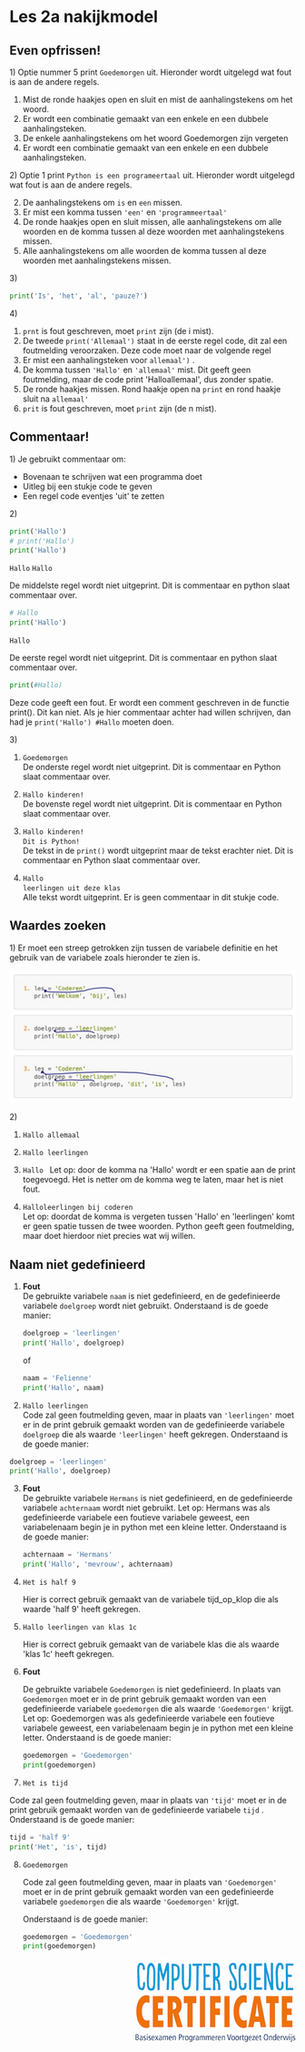 # Les 2a nakijkmodel

## Even opfrissen!

1\) Optie nummer 5 print `Goedemorgen` uit. Hieronder wordt uitgelegd wat fout is aan de andere regels.

1. Mist de ronde haakjes open en sluit en mist de aanhalingstekens om het woord.
2. Er wordt een combinatie gemaakt van een enkele en een dubbele aanhalingsteken. 
3. De enkele aanhalingstekens om het woord Goedemorgen zijn vergeten
4. Er wordt een combinatie gemaakt van een enkele en een dubbele aanhalingsteken. 

2\) Optie 1 print `Python is een programeertaal` uit. Hieronder wordt uitgelegd wat fout is aan de andere regels.

2. De aanhalingstekens om `is` en `een` missen. 
3. Er mist een komma tussen `'een'` en `'programmeertaal'`
4. De ronde haakjes open en sluit missen, alle aanhalingstekens om alle woorden en de komma tussen al deze woorden met aanhalingstekens missen.
5. Alle aanhalingstekens om alle woorden de komma tussen al deze woorden met aanhalingstekens missen.

3\)

   ```python
   print('Is', 'het', 'al', 'pauze?')
   ```

4\) 

1. `prnt` is fout geschreven, moet `print` zijn (de i mist).
2. De tweede `print('Allemaal')` staat in de eerste regel code, dit zal een foutmelding veroorzaken. Deze code moet naar de volgende regel
3. Er mist een aanhalingsteken voor `allemaal')` .
4. De komma tussen `'Hallo'` en `'allemaal'` mist. Dit geeft geen foutmelding, maar de code print 'Halloallemaal', dus zonder spatie.
5. De ronde haakjes missen. Rond haakje open na `print` en rond haakje sluit na `allemaal'`
6. `prit` is fout geschreven, moet `print` zijn (de n mist).

## Commentaar! 

1\) Je gebruikt commentaar om:
- Bovenaan te schrijven wat een programma doet
- Uitleg bij een stukje code te geven 
- Een regel code eventjes 'uit' te zetten

2\) 
```python
print('Hallo')                            
# print('Hallo')                        
print('Hallo')  
```

`Hallo`
`Hallo`

De middelste regel wordt niet uitgeprint. Dit is commentaar en python slaat commentaar over.

```python
# Hallo
print('Hallo')
```

`Hallo`

De eerste regel wordt niet uitgeprint. Dit is commentaar en python slaat commentaar over.
 
```python
print(#Hallo)   
```

Deze code geeft een fout. Er wordt een comment geschreven in de functie print(). Dit kan niet. Als je hier commentaar achter had willen schrijven, dan had je 
`print('Hallo') #Hallo` moeten doen. 

3\) 

1. `Goedemorgen`  
   De onderste regel wordt niet uitgeprint. Dit is commentaar en Python slaat commentaar over.

2. `Hallo kinderen!`  
   De bovenste regel wordt niet uitgeprint. Dit is commentaar en Python slaat commentaar over.
   
3. `Hallo kinderen!`  
   `Dit is Python!`    
   De tekst in de `print()` wordt uitgeprint maar de tekst erachter niet. Dit is commentaar en Python slaat commentaar over.

4. `Hallo`  
   `leerlingen uit deze klas`  
   Alle tekst wordt uitgeprint. Er is geen commentaar in dit stukje code. 

## Waardes zoeken

1\) Er moet een streep getrokken zijn tussen de variabele definitie en het gebruik van de variabele zoals hieronder te zien is.

<img src="../../img/les2a_waardeszoeken.png">  

2\)

1. `Hallo allemaal` 

2. `Hallo leerlingen`
   
3. `Hallo ` 
Let op: door de komma na 'Hallo' wordt er een spatie aan de print toegevoegd. Het is netter om de komma weg te laten, maar het is niet fout.

4. `Halloleerlingen bij coderen`  
Let op: doordat de komma is vergeten tussen 'Hallo' en 'leerlingen' komt er geen spatie tussen de twee woorden. Python geeft geen foutmelding, maar doet hierdoor niet precies wat wij willen.

## Naam niet gedefinieerd

1. **Fout**  
   De gebruikte variabele `naam` is niet gedefinieerd, en de gedefinieerde variabele `doelgroep` wordt niet gebruikt. Onderstaand is de goede manier:

   ```python
   doelgroep = 'leerlingen'
   print('Hallo', doelgroep)
   ```

   of

   ```python
   naam = 'Felienne'
   print('Hallo', naam)
   ```

2. `Hallo leerlingen`  
Code zal geen foutmelding geven, maar in plaats van `'leerlingen'` moet er in de print gebruik gemaakt worden van de gedefinieerde variabele `doelgroep` die als waarde `'leerlingen'` heeft gekregen. Onderstaand is de goede manier:

  ```python
  doelgroep = 'leerlingen'
  print('Hallo', doelgroep)
  ```
  
3. **Fout**  
   De gebruikte variabele `Hermans` is niet gedefinieerd, en de gedefinieerde variabele `achternaam` wordt niet gebruikt. Let op: Hermans was als gedefinieerde variabele een foutieve variabele geweest, een variabelenaam begin je in python met een kleine letter. Onderstaand is de goede manier:

   ```python
   achternaam = 'Hermans'
   print('Hallo', 'mevrouw', achternaam)
   ```

   

4. `Het is half 9`

   Hier is correct gebruik gemaakt van de variabele tijd_op_klop die als waarde 'half 9' heeft gekregen.

    <div style="page-break-after: always;"></div>

5. `Hallo leerlingen van klas 1c`

   Hier is correct gebruik gemaakt van de variabele klas die als waarde 'klas 1c' heeft gekregen.

    

6. **Fout**

   De gebruikte variabele `Goedemorgen` is niet gedefinieerd.
   In plaats van `Goedemorgen` moet er in de print gebruik gemaakt worden van een gedefinieerde variabele `goedemorgen` die als waarde `'Goedemorgen'` krijgt.
   Let op: Goedemorgen was als gedefinieerde variabele een foutieve variabele geweest, een variabelenaam begin je in python met een kleine letter. 
   Onderstaand is de goede manier:

   ```python
   goedemorgen = 'Goedemorgen'
   print(goedemorgen)
   ```

   

7. `Het is tijd`

  Code zal geen foutmelding geven, maar in plaats van `'tijd'` moet er in de print gebruik gemaakt worden van de gedefinieerde variabele `tijd` . Onderstaand is de goede manier:

  ```python
  tijd = 'half 9'
  print('Het', 'is', tijd)
  ```

  

8. `Goedemorgen` 

   Code zal geen foutmelding geven, maar in plaats van `'Goedemorgen'` moet er in de print gebruik gemaakt worden van een gedefinieerde variabele `goedemorgen` die als waarde `'Goedemorgen'` krijgt.

   Onderstaand is de goede manier:

   ```python
   goedemorgen = 'Goedemorgen'
   print(goedemorgen)
   ```

<img src="../../img/logoCSCert_10cm.jpg" align="right">